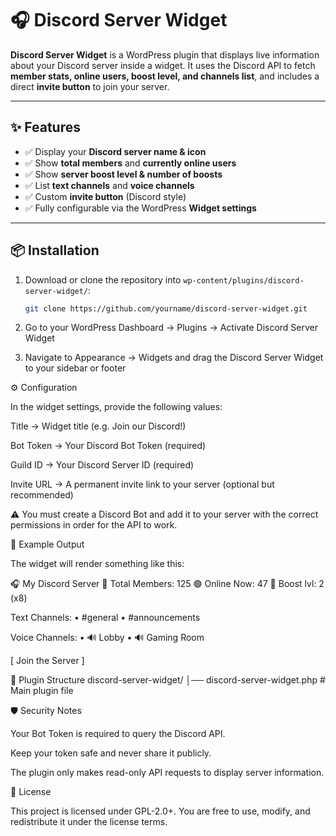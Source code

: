 # 🎧 Discord Server Widget

**Discord Server Widget** is a WordPress plugin that displays live information about your Discord server inside a widget. It uses the Discord API to fetch **member stats, online users, boost level, and channels list**, and includes a direct **invite button** to join your server.

---

## ✨ Features

- ✅ Display your **Discord server name & icon**  
- ✅ Show **total members** and **currently online users**  
- ✅ Show **server boost level & number of boosts**  
- ✅ List **text channels** and **voice channels**  
- ✅ Custom **invite button** (Discord style)  
- ✅ Fully configurable via the WordPress **Widget settings**  

---

## 📦 Installation

1. Download or clone the repository into `wp-content/plugins/discord-server-widget/`:
   ```bash
   git clone https://github.com/yourname/discord-server-widget.git
2. Go to your WordPress Dashboard → Plugins → Activate Discord Server Widget

3. Navigate to Appearance → Widgets and drag the Discord Server Widget to your sidebar or footer

⚙️ Configuration

In the widget settings, provide the following values:

Title → Widget title (e.g. Join our Discord!)

Bot Token → Your Discord Bot Token (required)

Guild ID → Your Discord Server ID (required)

Invite URL → A permanent invite link to your server (optional but recommended)

⚠️ You must create a Discord Bot and add it to your server with the correct permissions in order for the API to work.

🚀 Example Output

The widget will render something like this:

🎧 My Discord Server
👥 Total Members: 125
🟢 Online Now: 47
🚀 Boost lvl: 2 (x8)

Text Channels:
• #general
• #announcements

Voice Channels:
• 🔊 Lobby
• 🔊 Gaming Room

[ Join the Server ]

📂 Plugin Structure
discord-server-widget/
│── discord-server-widget.php   # Main plugin file

🛡️ Security Notes

Your Bot Token is required to query the Discord API.

Keep your token safe and never share it publicly.

The plugin only makes read-only API requests to display server information.

📜 License

This project is licensed under GPL-2.0+.
You are free to use, modify, and redistribute it under the license terms.
